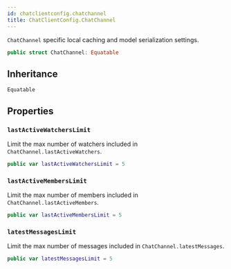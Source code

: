 ```yaml
---
id: chatclientconfig.chatchannel 
title: ChatClientConfig.ChatChannel
--- 
```


`ChatChannel` specific local caching and model serialization settings.

``` swift
public struct ChatChannel: Equatable 
```

## Inheritance

`Equatable`

## Properties

### `lastActiveWatchersLimit`

Limit the max number of watchers included in `ChatChannel.lastActiveWatchers`.

``` swift
public var lastActiveWatchersLimit = 5
```

### `lastActiveMembersLimit`

Limit the max number of members included in `ChatChannel.lastActiveMembers`.

``` swift
public var lastActiveMembersLimit = 5
```

### `latestMessagesLimit`

Limit the max number of messages included in `ChatChannel.latestMessages`.

``` swift
public var latestMessagesLimit = 5
```
